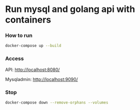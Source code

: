 # Run mysql and golang api with containers

### How to run

```bash
docker-compose up --build 
```

### Access

API: [http://localhost:8080/](http://localhost:8080/)

Mysqladmin: [http://localhost:9090/](http://localhost:9090/)

### Stop

```bash
docker-compose down --remove-orphans --volumes
```